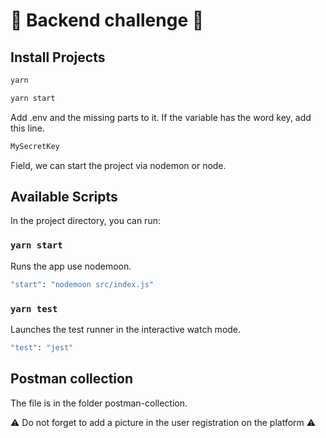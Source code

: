# 🌟 Backend challenge 🌟

## Install Projects

```sh
yarn
```

```sh
yarn start
```

Add .env and the missing parts to it.
If the variable has the word key, add this line.

```sh
MySecretKey
```

Field, we can start the project via nodemon or node.

## Available Scripts

In the project directory, you can run:

### `yarn start`

Runs the app use nodemoon.

```sh
"start": "nodemoon src/index.js"
```

### `yarn test`

Launches the test runner in the interactive watch mode.

```sh
"test": "jest"
```

## Postman collection

The file is in the folder postman-collection.

⚠️ Do not forget to add a picture in the user registration on the platform ⚠️
